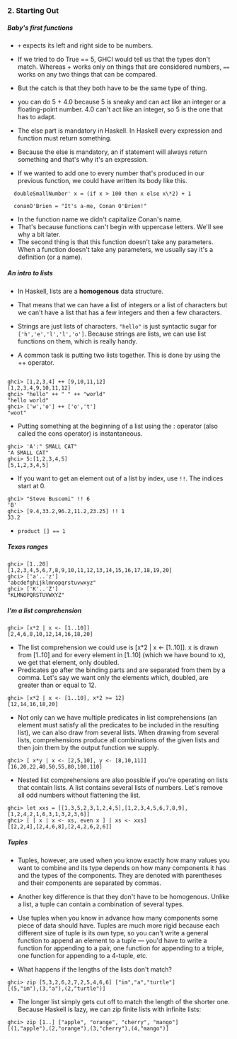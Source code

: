 ### 2. Starting Out

##### Baby's first functions

- `+` expects its left and right side to be numbers.
- If we tried to do True == 5, GHCI would tell us that the types don't match. Whereas + works only on things that are considered numbers, `==` works on any two things that can be compared.
- But the catch is that they both have to be the same type of thing.

- you can do 5 + 4.0 because 5 is sneaky and can act like an integer or a floating-point number. 4.0 can't act like an integer, so 5 is the one that has to adapt.

- The else part is mandatory in Haskell. In Haskell every expression and function must return something.
- Because the else is mandatory, an if statement will always return something and that's why it's an expression.
- If we wanted to add one to every number that's produced in our previous function, we could have written its body like this.

```
  doubleSmallNumber' x = (if x > 100 then x else x\*2) + 1
```

```
  conanO'Brien = "It's a-me, Conan O'Brien!"
```

- In the function name we didn't capitalize Conan's name.
- That's because functions can't begin with uppercase letters. We'll see why a bit later.
- The second thing is that this function doesn't take any parameters. When a function doesn't take any parameters, we usually say it's a definition (or a name).

##### An intro to lists

- In Haskell, lists are a **homogenous** data structure.
- That means that we can have a list of integers or a list of characters but we can't have a list that has a few integers and then a few characters.
- Strings are just lists of characters. `"hello"` is just syntactic sugar for `['h','e','l','l','o']`.
  Because strings are lists, we can use list functions on them, which is really handy.

- A common task is putting two lists together. This is done by using the ++ operator.

```

ghci> [1,2,3,4] ++ [9,10,11,12]
[1,2,3,4,9,10,11,12]
ghci> "hello" ++ " " ++ "world"
"hello world"
ghci> ['w','o'] ++ ['o','t']
"woot"

```

- Putting something at the beginning of a list using the : operator (also called the cons operator) is instantaneous.

```
ghci> 'A':" SMALL CAT"
"A SMALL CAT"
ghci> 5:[1,2,3,4,5]
[5,1,2,3,4,5]
```

- If you want to get an element out of a list by index, use `!!`. The indices start at 0.

```
ghci> "Steve Buscemi" !! 6
'B'
ghci> [9.4,33.2,96.2,11.2,23.25] !! 1
33.2
```

- `product [] == 1`

##### Texas ranges

```
ghci> [1..20]
[1,2,3,4,5,6,7,8,9,10,11,12,13,14,15,16,17,18,19,20]
ghci> ['a'..'z']
"abcdefghijklmnopqrstuvwxyz"
ghci> ['K'..'Z']
"KLMNOPQRSTUVWXYZ"
```

##### I'm a list comprehension

```
ghci> [x*2 | x <- [1..10]]
[2,4,6,8,10,12,14,16,18,20]
```

- The list comprehension we could use is [x\*2 | x <- [1..10]]. x is drawn from [1..10] and for every element in [1..10] (which we have bound to x), we get that element, only doubled.
- Predicates go after the binding parts and are separated from them by a comma.
  Let's say we want only the elements which, doubled, are greater than or equal to 12.

```
ghci> [x*2 | x <- [1..10], x*2 >= 12]
[12,14,16,18,20]
```

- Not only can we have multiple predicates in list comprehensions (an element must satisfy all the predicates to be included in the resulting list), we can also draw from several lists. When drawing from several lists, comprehensions produce all combinations of the given lists and then join them by the output function we supply.

```
ghci> [ x*y | x <- [2,5,10], y <- [8,10,11]]
[16,20,22,40,50,55,80,100,110]
```

- Nested list comprehensions are also possible if you're operating on lists that contain lists. A list contains several lists of numbers. Let's remove all odd numbers without flattening the list.

```
ghci> let xxs = [[1,3,5,2,3,1,2,4,5],[1,2,3,4,5,6,7,8,9],[1,2,4,2,1,6,3,1,3,2,3,6]]
ghci> [ [ x | x <- xs, even x ] | xs <- xxs]
[[2,2,4],[2,4,6,8],[2,4,2,6,2,6]]
```

##### Tuples

- Tuples, however, are used when you know exactly how many values you want to combine and its type depends on how many components it has and the types of the components. They are denoted with parentheses and their components are separated by commas.
- Another key difference is that they don't have to be homogenous. Unlike a list, a tuple can contain a combination of several types.

- Use tuples when you know in advance how many components some piece of data should have.
  Tuples are much more rigid because each different size of tuple is its own type, so you can't write a general function to append an element to a tuple — you'd have to write a function for appending to a pair, one function for appending to a triple, one function for appending to a 4-tuple, etc.

- What happens if the lengths of the lists don't match?

```
ghci> zip [5,3,2,6,2,7,2,5,4,6,6] ["im","a","turtle"]
[(5,"im"),(3,"a"),(2,"turtle")]
```

- The longer list simply gets cut off to match the length of the shorter one. Because Haskell is lazy, we can zip finite lists with infinite lists:

```
ghci> zip [1..] ["apple", "orange", "cherry", "mango"]
[(1,"apple"),(2,"orange"),(3,"cherry"),(4,"mango")]
```
